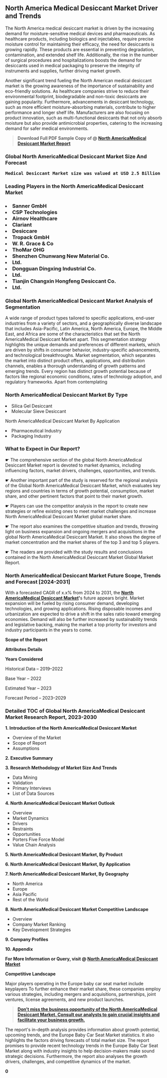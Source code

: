 <p> <h2>North America Medical Desiccant Market Driver and Trends</h2><p>The North America medical desiccant market is driven by the increasing demand for moisture-sensitive medical devices and pharmaceuticals. As healthcare products, including biologics and injectables, require precise moisture control for maintaining their efficacy, the need for desiccants is growing rapidly. These products are essential in preventing degradation, contamination, and extended shelf life. Additionally, the rise in the number of surgical procedures and hospitalizations boosts the demand for desiccants used in medical packaging to preserve the integrity of instruments and supplies, further driving market growth.</p><p>Another significant trend fueling the North American medical desiccant market is the growing awareness of the importance of sustainability and eco-friendly solutions. As healthcare companies strive to reduce their environmental footprint, biodegradable and non-toxic desiccants are gaining popularity. Furthermore, advancements in desiccant technology, such as more efficient moisture-absorbing materials, contribute to higher performance and longer shelf life. Manufacturers are also focusing on product innovation, such as multi-functional desiccants that not only absorb moisture but also provide antimicrobial properties, catering to the increasing demand for safer medical environments.</p></p><blockquote id="" class=""><strong>Download Full PDF Sample Copy of @&nbsp;<a href="https://www.verifiedmarketreports.com/download-sample/?rid=434032&utm_source=GitHub-Jan&utm_medium=264" target="_blank">North AmericaMedical Desiccant Market Report</a>&nbsp;&nbsp;</strong></blockquote><h3 id="" class=""><strong>Global&nbsp;North AmericaMedical Desiccant Market Size And Forecast</strong></h3><pre class="reader-text-block__code-block"><strong>Medical Desiccant Market size was valued at USD 2.5 Billion in 2022 and is projected to reach USD 4.0 Billion by 2030, growing at a CAGR of 7.6% from 2024 to 2030.</strong></pre><h3 id="" class="">Leading Players in the&nbsp;North AmericaMedical Desiccant Market</h3><h3 class=""></Li><Li>Sanner GmbH</Li><Li> CSP Technologies</Li><Li> Airnov Healthcare</Li><Li> Clariant</Li><Li> Desiccare</Li><Li> Tropack GmbH</Li><Li> W. R. Grace & Co</Li><Li> ThoMar OHG</Li><Li> Shenzhen Chunwang New Material Co.</Li><Li> Ltd.</Li><Li> Dongguan Dingxing Industrial Co.</Li><Li> Ltd.</Li><Li> Tianjin Changxin Hongfeng Desiccant Co.</Li><Li> Ltd.</h3><h3 id="" class="">Global&nbsp;North AmericaMedical Desiccant Market Analysis of Segmentation</h3><p id="" class="">A wide range of product types tailored to specific applications, end-user industries from a variety of sectors, and a geographically diverse landscape that includes Asia-Pacific, Latin America, North America, Europe, the Middle East, and Africa are some of the characteristics that set the North AmericaMedical Desiccant Market apart. This segmentation strategy highlights the unique demands and preferences of different markets, which are driven by shifts in consumer behavior, industry-specific advancements, and technological breakthroughs. Market segmentation, which separates the market into distinct product offers, applications, and distribution channels, enables a thorough understanding of growth patterns and emerging trends. Every region has distinct growth potential because of factors like regional economic conditions, rates of technology adoption, and regulatory frameworks. Apart from contemplating</p><h3 id="" class="">North AmericaMedical Desiccant Market&nbsp;By Type</h3><p></Li><Li>Silica Gel Desiccant</Li><Li> Molecular Sieve Desiccant</p><div class="" data-test-id=""><p>North AmericaMedical Desiccant Market&nbsp;By Application</p></div><p class=""></Li><Li>Pharmaceutical Industry</Li><Li> Packaging Industry</p><div class="" data-test-id=""><h3><span class="">What to Expect in Our Report?</span></h3></div><div class="" data-test-id=""><p><span class="">☛ The comprehensive section of the global North AmericaMedical Desiccant Market report is devoted to market dynamics, including influencing factors, market drivers, challenges, opportunities, and trends.</span></p></div><div class="" data-test-id=""><p><span class="">☛ Another important part of the study is reserved for the regional analysis of the Global North AmericaMedical Desiccant Market, which evaluates key regions and countries in terms of growth potential, consumption, market share, and other pertinent factors that point to their market growth.</span></p></div><div class="" data-test-id=""><p><span class="">☛ Players can use the competitor analysis in the report to create new strategies or refine existing ones to meet market challenges and increase North AmericaMedical Desiccant Market global market share.</span></p></div><div class="" data-test-id=""><p><span class="">☛ The report also examines the competitive situation and trends, throwing light on business expansion and ongoing mergers and acquisitions in the global North AmericaMedical Desiccant Market. It also shows the degree of market concentration and the market shares of the top 3 and top 5 players.</span></p></div><div class="" data-test-id=""><p><span class="">☛ The readers are provided with the study results and conclusions contained in the North AmericaMedical Desiccant Market Global Market Report.</span></p></div><div class="" data-test-id=""><h3><span class="">North AmericaMedical Desiccant Market Future Scope, Trends and Forecast [2024-2031]</span></h3></div><div class="" data-test-id=""><p><span class="">With a forecasted CAGR of x.x% from 2024 to 2031, the <strong><a href="https://www.verifiedmarketreports.com/download-sample/?rid=434032&utm_source=GitHub-Jan&utm_medium=264" target="_blank">North AmericaMedical Desiccant Market</a>'</strong>s future appears bright. Market expansion will be fueled by rising consumer demand, developing technologies, and growing applications. Rising disposable incomes and urbanization are expected to drive a shift in the sales ratio toward emerging economies. Demand will also be further increased by sustainability trends and legislative backing, making the market a top priority for investors and industry participants in the years to come.</span></p><p id="ember66" class="ember-view reader-text-block__paragraph"><strong>Scope of the Report</strong></p><p id="ember67" class="ember-view reader-text-block__paragraph"><strong>Attributes Details</strong></p><p id="ember68" class="ember-view reader-text-block__paragraph"><strong>Years Considered</strong></p><p id="ember69" class="ember-view reader-text-block__paragraph">Historical Data &ndash; 2019&ndash;2022</p><p id="ember70" class="ember-view reader-text-block__paragraph">Base Year &ndash; 2022</p><p id="ember71" class="ember-view reader-text-block__paragraph">Estimated Year &ndash; 2023</p><p id="ember72" class="ember-view reader-text-block__paragraph">Forecast Period &ndash; 2023&ndash;2029</p></div><h3 id="" class="">Detailed TOC of Global North AmericaMedical Desiccant Market Research Report, 2023-2030</h3><p id="" class=""><strong>1. Introduction of the North AmericaMedical Desiccant Market</strong></p><ul><li>Overview of the Market</li><li>Scope of Report</li><li>Assumptions</li></ul><p id="" class=""><strong>2. Executive Summary</strong></p><p id="" class=""><strong>3. Research Methodology of Market Size And Trends</strong></p><ul><li>Data Mining</li><li>Validation</li><li>Primary Interviews</li><li>List of Data Sources</li></ul><p id="" class=""><strong>4. North AmericaMedical Desiccant Market Outlook</strong></p><ul><li>Overview</li><li>Market Dynamics</li><li>Drivers</li><li>Restraints</li><li>Opportunities</li><li>Porters Five Force Model</li><li>Value Chain Analysis</li></ul><p id="" class=""><strong>5. North AmericaMedical Desiccant Market, By Product</strong></p><p id="" class=""><strong>6. North AmericaMedical Desiccant Market, By Application</strong></p><p id="" class=""><strong>7. North AmericaMedical Desiccant Market, By Geography</strong></p><ul><li>North America</li><li>Europe</li><li>Asia Pacific</li><li>Rest of the World</li></ul><p id="" class=""><strong>8. North AmericaMedical Desiccant Market Competitive Landscape</strong></p><ul><li>Overview</li><li>Company Market Ranking</li><li>Key Development Strategies</li></ul><p id="" class=""><strong>9. Company Profiles</strong></p><p id="" class=""><strong>10. Appendix</strong></p><p><strong>For More Information or Query, visit&nbsp;@ <a href="https://www.verifiedmarketreports.com/product/medical-desiccant-market/" target="_blank">North AmericaMedical Desiccant Market</a></strong></p><p id="ember61" class="ember-view reader-text-block__paragraph"><strong>Competitive Landscape</strong></p><p id="ember62" class="ember-view reader-text-block__paragraph">Major players operating in the Europe baby car seat market include keyplayers To further enhance their market share, these companies employ various strategies, including mergers and acquisitions, partnerships, joint ventures, license agreements, and new product launches.</p><blockquote id="ember63" class="ember-view reader-text-block__blockquote"><strong><a href="https://www.verifiedmarketreports.com/download-sample/?rid=434032&utm_source=GitHub-Jan&utm_medium=264" target="_blank">Don&rsquo;t miss the business opportunity of the North AmericaMedical Desiccant Market. Consult our analysts to gain crucial insights and facilitate your business growth.</a></strong></blockquote><p id="ember64" class="ember-view reader-text-block__paragraph">The report's in-depth analysis provides information about growth potential, upcoming trends, and the Europe Baby Car Seat Market statistics. It also highlights the factors driving forecasts of total market size. The report promises to provide recent technology trends in the Europe Baby Car Seat Market along with industry insights to help decision-makers make sound strategic decisions. Furthermore, the report also analyses the growth drivers, challenges, and competitive dynamics of the market.</p><p class="ember-view reader-text-block__paragraph"><strong>0</strong></p>
